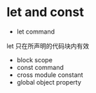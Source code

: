 # let and const
+ let command

let 只在所声明的代码块内有效
+ block scope
+ const command
+ cross module constant
+ global object property
